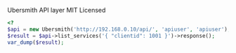 Ubersmith API layer
MIT Licensed

```php
<?
$api = new Ubersmith('http://192.168.0.10/api/', 'apiuser', 'apiuser');
$result = $api->list_services('{ "clientid": 1001 }')->response();
var_dump($result);
```

